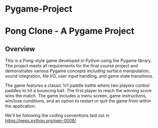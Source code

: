 # Pygame-Project

# Pong Clone - A Pygame Project

## Overview

This is a Pong-style game developed in Python using the Pygame library. The project meets all requirements for the final course project and demonstrates various Pygame concepts including surface manipulation, sound integration, file I/O, user input handling, and game state transitions.

The game features a classic 1v1 paddle battle where two players control paddles to hit a bouncing ball. The first player to reach the winning score wins the match. The game includes a menu screen, game instructions, win/lose conditions, and an option to restart or quit the game from within the application.

We'll be following the coding conventions laid out in https://peps.python.org/pep-0008/
